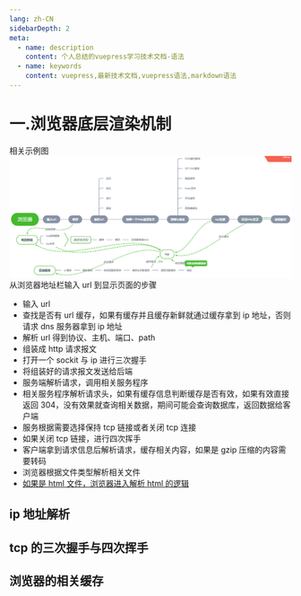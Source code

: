 ```yaml
---
lang: zh-CN
sidebarDepth: 2
meta:
  - name: description
    content: 个人总结的vuepress学习技术文档-语法
  - name: keywords
    content: vuepress,最新技术文档,vuepress语法,markdown语法
---
```


# 一.浏览器底层渲染机制

相关示例图
![](./1.png)
从浏览器地址栏输入 url 到显示页面的步骤

- 输入 url
- 查找是否有 url 缓存，如果有缓存并且缓存新鲜就通过缓存拿到 ip 地址，否则请求 dns 服务器拿到 ip 地址
- 解析 url 得到协议、主机、端口、path
- 组装成 http 请求报文
- 打开一个 sockit 与 ip 进行三次握手
- 将组装好的请求报文发送给后端
- 服务端解析请求，调用相关服务程序
- 相关服务程序解析请求头，如果有缓存信息判断缓存是否有效，如果有效直接返回 304，没有效果就查询相关数据，期间可能会查询数据库，返回数据给客户端
- 服务根据需要选择保持 tcp 链接或者关闭 tcp 连接
- 如果关闭 tcp 链接，进行四次挥手
- 客户端拿到请求信息后解析请求，缓存相关内容，如果是 gzip 压缩的内容需要转码
- 浏览器根据文件类型解析相关文件
- [如果是 html 文件，浏览器进入解析 html 的逻辑](//source/chrome/2.tree.html)

## ip 地址解析

## tcp 的三次握手与四次挥手

## 浏览器的相关缓存
